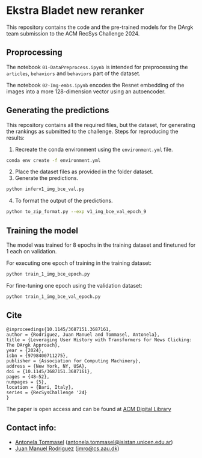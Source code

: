 # Ekstra Bladet new reranker 

This repository contains the code and the pre-trained models for the DArgk team submission to the ACM RecSys Challenge 2024. 


## Proprocessing
The notebook `01-DataPreprocess.ipynb` is intended for preprocessing the `articles`, `behaviors` and `behaviors` part of the dataset. 

The notebook `02-Img-embs.ipynb` encodes the Resnet embedding of the images into a more 128-dimension vector using an autoencoder.

## Generating the predictions

This repository contains all the required files, but the dataset, for generating the rankings as submitted to the challenge. Steps for reproducing the results:

1. Recreate the conda environment using the `environment.yml` file.
```bash 
conda env create -f environment.yml
```
2. Place the dataset files as provided in the folder dataset.
3. Generate the predictions.
```bash
python inferv1_img_bce_val.py
```
4. To format the output of the predictions.
```bash
python to_zip_format.py --exp v1_img_bce_val_epoch_9
```

## Training the model

The model was trained for 8 epochs in the training dataset and finetuned for 1 each on validation.

For executing one epoch of training in the training dataset: 

```bash
python train_1_img_bce_epoch.py
```

For fine-tuning one epoch using the validation dataset: 

```bash
python train_1_img_bce_val_epoch.py
```
## Cite
```
@inproceedings{10.1145/3687151.3687161,
author = {Rodriguez, Juan Manuel and Tommasel, Antonela},
title = {Leveraging User History with Transformers for News Clicking: The DArgk Approach},
year = {2024},
isbn = {9798400711275},
publisher = {Association for Computing Machinery},
address = {New York, NY, USA},
doi = {10.1145/3687151.3687161},
pages = {48–52},
numpages = {5},
location = {Bari, Italy},
series = {RecSysChallenge '24}
}
```
The paper is open access and can be found at [ACM Digital Library](https://dl.acm.org/doi/abs/10.1145/3687151.3687161)
## Contact info:

* [Antonela Tommasel](https://tommantonela.github.io) (antonela.tommasel@isistan.unicen.edu.ar)
* [Juan Manuel Rodriguez](https://sites.google.com/site/rodriguezjuanmanuel/home) (jmro@cs.aau.dk)
